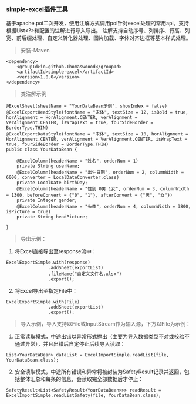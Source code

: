 ### simple-excel插件工具
基于apache.poi二次开发，使用注解方式调用poi针对excel处理的常用api。支持根据List<?>和配置的注解进行导入导出。
注解支持自动序号、列排序、行高、列宽、前后缀处理、自定义转化器处理、图片加载、字体对齐边框等基本样式处理。

> 安装-Maven
```
<dependency>
    <groupId>io.github.Thomaswoood</groupId>
    <artifactId>simple-excel</artifactId>
    <version>1.0.0</version>
</dependency>
```

> 类注解示例
```
@ExcelSheet(sheetName = "YourDataBean示例", showIndex = false)
@ExcelExportHeadStyle(fontName = "宋体", textSize = 12, isBold = true, horAlignment = HorAlignment.CENTER, verAlignment = VerAlignment.CENTER, isWrapText = true, fourSideBorder = BorderType.THIN)
@ExcelExportDataStyle(fontName = "宋体", textSize = 10, horAlignment = HorAlignment.CENTER, verAlignment = VerAlignment.CENTER, isWrapText = true, fourSideBorder = BorderType.THIN)
public class YourDataBean {

    @ExcelColumn(headerName = "姓名", orderNum = 1)
    private String userName;
    @ExcelColumn(headerName = "出生日期", orderNum = 2, columnWidth = 6000, converter = LocalDateConverter.class)
    private LocalDate birthDay;
    @ExcelColumn(headerName = "性别 0男 1女", orderNum = 3, columnWidth = 1300, beforeConvert = {"0", "1"}, afterConvert = {"男", "女"})
    private Integer gender;
    @ExcelColumn(headerName = "头像", orderNum = 4, columnWidth = 3800, isPicture = true)
    private String headPicture;

}
```

> 导出示例：

1. 将Excel直接导出至response流中：

```
ExcelExportSimple.with(response)
                .addSheet(exportList)
                .fileName("自定义文件名.xlsx")
                .export();
```

2. 将Excel导出至指定File中：

```
ExcelExportSimple.with(File)
                .addSheet(exportList)
                .export();
```

> 导入示例，导入支持以File或InputStream作为输入源，下方以File为示例：

1. 正常读取模式，中途出错以异常形式抛出（主要为导入数据类型不对或校验不通过异常），并且出错后自定停止后续导入读取：
```
List<YourDataBean> dataList = ExcelImportSimple.readList(file, YourDataBean.class);
```
2. 安全读取模式，中途所有错误和异常将被封装为SafetyResult记录并返回，包括整体汇总和每条的信息，会读取完全部数据后才停止：
```
SafetyResult<List<SafetyResult<YourDataBean>>> readResult = ExcelImportSimple.readListSafety(file, YourDataBean.class);
```